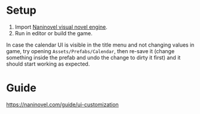 # Setup

1. Import [Naninovel visual novel engine](https://u3d.as/1pg9).
2. Run in editor or build the game.

In case the calendar UI is visible in the title menu and not changing values in game, try opening `Assets/Prefabs/Calendar`, then re-save it (change something inside the prefab and undo the change to dirty it first) and it should start working as expected.

# Guide

https://naninovel.com/guide/ui-customization
